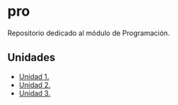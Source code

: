 # pro

Repositorio dedicado al módulo de Programación.

## Unidades
- [Unidad 1.](Unidad-1)
- [Unidad 2.](Unidad-2)
- [Unidad 3.](Unidad-3)